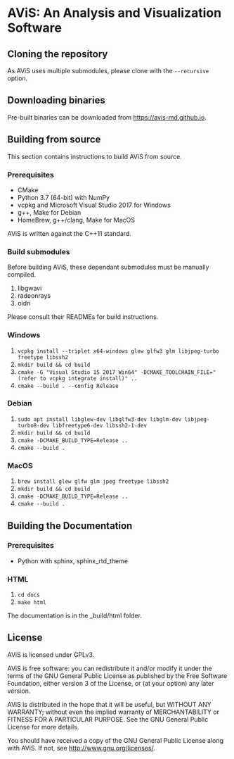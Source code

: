 # AViS: An Analysis and Visualization Software

## Cloning the repository

As AViS uses multiple submodules, please clone with the `--recursive` option.

## Downloading binaries

Pre-built binaries can be downloaded from <https://avis-md.github.io>.

## Building from source

This section contains instructions to build AViS from source.

### Prerequisites

- CMake
- Python 3.7 (64-bit) with NumPy
- vcpkg and Microsoft Visual Studio 2017 for Windows
- g++, Make for Debian
- HomeBrew, g++/clang, Make for MacOS

AViS is written against the C++11 standard.

### Build submodules

Before building AViS, these dependant submodules must be manually compiled.

1. libgwavi
2. radeonrays
3. oidn

Please consult their READMEs for build instructions.

### Windows

1. `vcpkg install --triplet x64-windows glew glfw3 glm libjpeg-turbo freetype libssh2`
2. `mkdir build && cd build`
3. `cmake -G "Visual Studio 15 2017 Win64" -DCMAKE_TOOLCHAIN_FILE="(refer to vcpkg integrate install)" ..`
4. `cmake --build . --config Release`

### Debian

1. `sudo apt install libglew-dev libglfw3-dev libglm-dev libjpeg-turbo8-dev libfreetype6-dev libssh2-1-dev`
2. `mkdir build && cd build`
3. `cmake -DCMAKE_BUILD_TYPE=Release ..`
4. `cmake --build .`

### MacOS

1. `brew install glew glfw glm jpeg freetype libssh2`
2. `mkdir build && cd build`
3. `cmake -DCMAKE_BUILD_TYPE=Release ..`
4. `cmake --build .`

## Building the Documentation

### Prerequisites

- Python with sphinx, sphinx\_rtd\_theme

### HTML

1. `cd docs`
2. `make html`

The documentation is in the \_build/html folder.


## License

AViS is licensed under GPLv3.

AViS is free software: you can redistribute it and/or modify
it under the terms of the GNU General Public License as published by
the Free Software Foundation, either version 3 of the License, or
(at your option) any later version.

AViS is distributed in the hope that it will be useful,
but WITHOUT ANY WARRANTY; without even the implied warranty of
MERCHANTABILITY or FITNESS FOR A PARTICULAR PURPOSE.  See the
GNU General Public License for more details.

You should have received a copy of the GNU General Public License
along with AViS.  If not, see <http://www.gnu.org/licenses/>.

